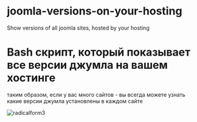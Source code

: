 # joomla-versions-on-your-hosting
Show versions of all joomla sites, hosted by your hosting

# Bash скрипт, который показывает все версии джумла на вашем хостинге
таким образом, если у вас много сайтов - вы всегда можете узнать какие версии джумла установлены в каждом сайте

![radicalform3](https://user-images.githubusercontent.com/3103677/43738282-b08d2e3e-99cc-11e8-9e70-ce565f0a0e79.png)
